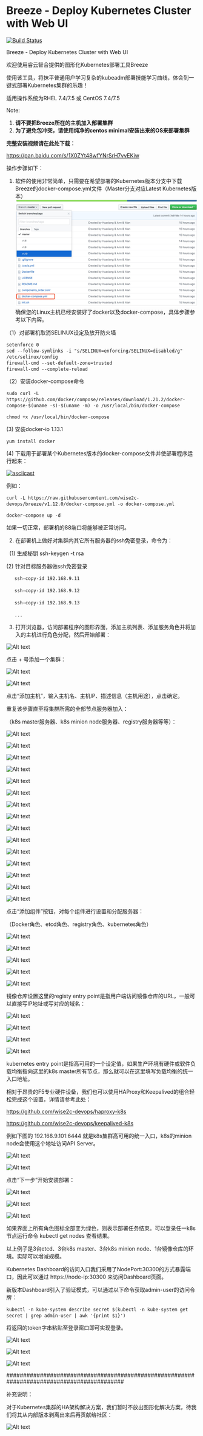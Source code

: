 # Breeze - Deploy Kubernetes Cluster with Web UI
[![Build Status](https://travis-ci.org/wise2c-devops/breeze.svg?branch=master)](https://travis-ci.org/wise2c-devops/breeze)

Breeze - Deploy Kubernetes Cluster with Web UI

欢迎使用睿云智合提供的图形化Kubernetes部署工具Breeze

使用该工具，将抹平普通用户学习复杂的kubeadm部署技能学习曲线，体会到一键式部署Kubernetes集群的乐趣！

适用操作系统为RHEL 7.4/7.5 或 CentOS 7.4/7.5

Note:
1. **请不要把Breeze所在的主机加入部署集群**
2. **为了避免包冲突，请使用纯净的centos minimal安装出来的OS来部署集群**

**完整安装视频请在此处下载：**

https://pan.baidu.com/s/1X0ZYt48wfYNrSrH7vvEKiw

操作步骤如下：

1. 软件的使用非常简单，只需要在希望部署的Kubernetes版本分支中下载Breeze的docker-compose.yml文件（Master分支对应Latest Kubernetes版本）
![Alt](./manual/KubernetesDeployUI-037.png)
确保您的Linux主机已经安装好了docker以及docker-compose，具体步骤参考以下内容。

（1）对部署机取消SELINUX设定及放开防火墙

```
setenforce 0
sed --follow-symlinks -i "s/SELINUX=enforcing/SELINUX=disabled/g" /etc/selinux/config
firewall-cmd --set-default-zone=trusted
firewall-cmd --complete-reload
```

（2）安装docker-compose命令

```
sudo curl -L https://github.com/docker/compose/releases/download/1.21.2/docker-compose-$(uname -s)-$(uname -m) -o /usr/local/bin/docker-compose
```

```
chmod +x /usr/local/bin/docker-compose
```

(3) 安装docker-io 1.13.1

```
yum install docker
```

(4) 下载用于部署某个Kubernetes版本的docker-compose文件并使部署程序运行起来：

[![asciicast](https://asciinema.org/a/vFYiMG3ptzdYPkS68rcuj4AKK.png)](https://asciinema.org/a/vFYiMG3ptzdYPkS68rcuj4AKK)

例如：

```
curl -L https://raw.githubusercontent.com/wise2c-devops/breeze/v1.12.0/docker-compose.yml -o docker-compose.yml
```

```
docker-compose up -d
```

如果一切正常，部署机的88端口将能够被正常访问。

2. 在部署机上做好对集群内其它所有服务器的ssh免密登录，命令为：

   (1) 生成秘钥 ssh-keygen -t rsa
   
   (2) 针对目标服务器做ssh免密登录
   
       ssh-copy-id 192.168.9.11
       
       ssh-copy-id 192.168.9.12
       
       ssh-copy-id 192.168.9.13
       
       ...

3. 打开浏览器，访问部署程序的图形界面，添加主机列表、添加服务角色并将加入的主机进行角色分配，然后开始部署：

![Alt text](https://raw.githubusercontent.com/wise2c-devops/breeze/master/manual/KubernetesDeployUI-001.png)

点击 + 号添加一个集群：

![Alt text](https://raw.githubusercontent.com/wise2c-devops/breeze/master/manual/KubernetesDeployUI-002.png)

![Alt text](https://raw.githubusercontent.com/wise2c-devops/breeze/master/manual/KubernetesDeployUI-003.png)

点击“添加主机”，输入主机名、主机IP、描述信息（主机用途），点击确定。

重复该步骤直至将集群所需的全部节点服务器加入：

（k8s master服务器、k8s minion node服务器、registry服务器等等）：

![Alt text](https://raw.githubusercontent.com/wise2c-devops/breeze/master/manual/KubernetesDeployUI-004.png)

![Alt text](https://raw.githubusercontent.com/wise2c-devops/breeze/master/manual/KubernetesDeployUI-005.png)

![Alt text](https://raw.githubusercontent.com/wise2c-devops/breeze/master/manual/KubernetesDeployUI-006.png)

![Alt text](https://raw.githubusercontent.com/wise2c-devops/breeze/master/manual/KubernetesDeployUI-007.png)

![Alt text](https://raw.githubusercontent.com/wise2c-devops/breeze/master/manual/KubernetesDeployUI-008.png)

![Alt text](https://raw.githubusercontent.com/wise2c-devops/breeze/master/manual/KubernetesDeployUI-009.png)

![Alt text](https://raw.githubusercontent.com/wise2c-devops/breeze/master/manual/KubernetesDeployUI-010.png)

![Alt text](https://raw.githubusercontent.com/wise2c-devops/breeze/master/manual/KubernetesDeployUI-011.png)

![Alt text](https://raw.githubusercontent.com/wise2c-devops/breeze/master/manual/KubernetesDeployUI-012.png)

![Alt text](https://raw.githubusercontent.com/wise2c-devops/breeze/master/manual/KubernetesDeployUI-013.png)

![Alt text](https://raw.githubusercontent.com/wise2c-devops/breeze/master/manual/KubernetesDeployUI-014.png)

![Alt text](https://raw.githubusercontent.com/wise2c-devops/breeze/master/manual/KubernetesDeployUI-015.png)

![Alt text](https://raw.githubusercontent.com/wise2c-devops/breeze/master/manual/KubernetesDeployUI-016.png)

![Alt text](https://raw.githubusercontent.com/wise2c-devops/breeze/master/manual/KubernetesDeployUI-017.png)

![Alt text](https://raw.githubusercontent.com/wise2c-devops/breeze/master/manual/KubernetesDeployUI-018.png)

点击“添加组件”按钮，对每个组件进行设置和分配服务器：

（Docker角色、etcd角色、registry角色、kubernetes角色）

![Alt text](https://raw.githubusercontent.com/wise2c-devops/breeze/master/manual/KubernetesDeployUI-019.png)

![Alt text](https://raw.githubusercontent.com/wise2c-devops/breeze/master/manual/KubernetesDeployUI-020.png)

![Alt text](https://raw.githubusercontent.com/wise2c-devops/breeze/master/manual/KubernetesDeployUI-021.png)

![Alt text](https://raw.githubusercontent.com/wise2c-devops/breeze/master/manual/KubernetesDeployUI-022.png)

![Alt text](https://raw.githubusercontent.com/wise2c-devops/breeze/master/manual/KubernetesDeployUI-023.png)

镜像仓库设置这里的registy entry point是指用户端访问镜像仓库的URL，一般可以直接写IP地址或写对应的域名：

![Alt text](https://raw.githubusercontent.com/wise2c-devops/breeze/master/manual/KubernetesDeployUI-024.png)

![Alt text](https://raw.githubusercontent.com/wise2c-devops/breeze/master/manual/KubernetesDeployUI-025.png)

![Alt text](https://raw.githubusercontent.com/wise2c-devops/breeze/master/manual/KubernetesDeployUI-026.png)

![Alt text](https://raw.githubusercontent.com/wise2c-devops/breeze/master/manual/KubernetesDeployUI-027.png)

kubernetes entry point是指高可用的一个设定值，如果生产环境有硬件或软件负载均衡指向这里的k8s master所有节点，那么就可以在这里填写负载均衡的统一入口地址。

相对于昂贵的F5专业硬件设备，我们也可以使用HAProxy和Keepalived的组合轻松完成这个设置，详情请参考此处：

https://github.com/wise2c-devops/haproxy-k8s

https://github.com/wise2c-devops/keepalived-k8s

例如下图的 192.168.9.101:6444 就是k8s集群高可用的统一入口，k8s的minion node会使用这个地址访问API Server。

![Alt text](https://raw.githubusercontent.com/wise2c-devops/breeze/master/manual/KubernetesDeployUI-028.png)

![Alt text](https://raw.githubusercontent.com/wise2c-devops/breeze/master/manual/KubernetesDeployUI-029.png)

点击“下一步”开始安装部署：

![Alt text](https://raw.githubusercontent.com/wise2c-devops/breeze/master/manual/KubernetesDeployUI-030.png)

![Alt text](https://raw.githubusercontent.com/wise2c-devops/breeze/master/manual/KubernetesDeployUI-031.png)

![Alt text](https://raw.githubusercontent.com/wise2c-devops/breeze/master/manual/KubernetesDeployUI-032.png)

如果界面上所有角色图标全部变为绿色，则表示部署任务结束。可以登录任一k8s节点运行命令 kubectl get nodes 查看结果。

以上例子是3台etcd、3台k8s master、3台k8s minion node、1台镜像仓库的环境。实际可以增减规模。

Kubernetes Dashboard的访问入口我们采用了NodePort:30300的方式暴露端口，因此可以通过 https://node-ip:30300 来访问Dashboard页面。

新版本Dashboard引入了验证模式，可以通过以下命令获取admin-user的访问令牌：

```
kubectl -n kube-system describe secret $(kubectl -n kube-system get secret | grep admin-user | awk '{print $1}')
```

将返回的token字串粘贴至登录窗口即可实现登录。

![Alt text](https://raw.githubusercontent.com/wise2c-devops/breeze/master/manual/KubernetesDeployUI-034.png)

![Alt text](https://raw.githubusercontent.com/wise2c-devops/breeze/master/manual/KubernetesDeployUI-035.png)

![Alt text](https://raw.githubusercontent.com/wise2c-devops/breeze/master/manual/KubernetesDeployUI-036.png)


###########################################################################################

补充说明：

对于Kubernetes集群的HA架构解决方案，我们暂时不放出图形化解决方案，待我们将其从内部版本剥离出来后再贡献给社区：

![Alt text](https://raw.githubusercontent.com/wise2c-devops/breeze/master/manual/KubernetesDeployUI-033.png)
